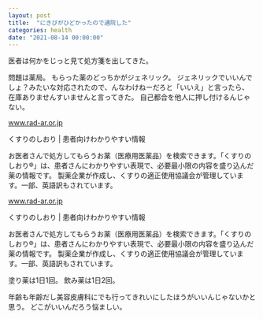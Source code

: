 ```yaml
---
layout: post
title:  "にきびがひどかったので通院した"
categories: health
date: "2021-08-14 00:00:00"
---
```


医者は何かをじっと見て処方箋を出してきた。

問題は薬局。
もらった薬のどっちかがジェネリック。
ジェネリックでいいんでしょ？みたいな対応されたので、んなわけねーだろと「いいえ」と言ったら、
在庫ありませんすいませんと言ってきた。
自己都合を他人に押し付けるんじゃない。


<div class="card">
  <a href="https://www.rad-ar.or.jp/siori/kekka.cgi?n=47685"></a>
  <div class="card__header">
    <a href="https://www.rad-ar.or.jp/siori/kekka.cgi?n=47685">www.rad-ar.or.jp</a>
  </div>
  <div class="card__image">
    <img src="">
  </div>
  <div class="card__title">
    <p>くすりのしおり | 患者向けわかりやすい情報</p>
  </div>
  <div class="card__description">
    <p>お医者さんで処方してもらうお薬（医療用医薬品）を検索できます。「くすりのしおり®」は、患者さんにわかりやすい表現で、必要最小限の内容を盛り込んだ薬の情報です。 製薬企業が作成し、くすりの適正使用協議会が管理しています。一部、英語訳もされています。</p>
  </div>
</div>



<div class="card">
  <a href="https://www.rad-ar.or.jp/siori/kekka.cgi?n=37420"></a>
  <div class="card__header">
    <a href="https://www.rad-ar.or.jp/siori/kekka.cgi?n=37420">www.rad-ar.or.jp</a>
  </div>
  <div class="card__image">
    <img src="">
  </div>
  <div class="card__title">
    <p>くすりのしおり | 患者向けわかりやすい情報</p>
  </div>
  <div class="card__description">
    <p>お医者さんで処方してもらうお薬（医療用医薬品）を検索できます。「くすりのしおり®」は、患者さんにわかりやすい表現で、必要最小限の内容を盛り込んだ薬の情報です。 製薬企業が作成し、くすりの適正使用協議会が管理しています。一部、英語訳もされています。</p>
  </div>
</div>


塗り薬は1日1回。
飲み薬は1日2回。

年齢も年齢だし美容皮膚科にでも行ってきれいにしたほうがいいんじゃないかと思う。
どこがいいんだろう悩ましい。
